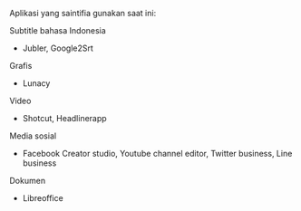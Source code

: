 Aplikasi yang saintifia gunakan saat ini:

Subtitle bahasa Indonesia
- Jubler, Google2Srt

Grafis
- Lunacy

Video
- Shotcut, Headlinerapp

Media sosial
- Facebook Creator studio, Youtube channel editor, Twitter business, Line business 

Dokumen
- Libreoffice
